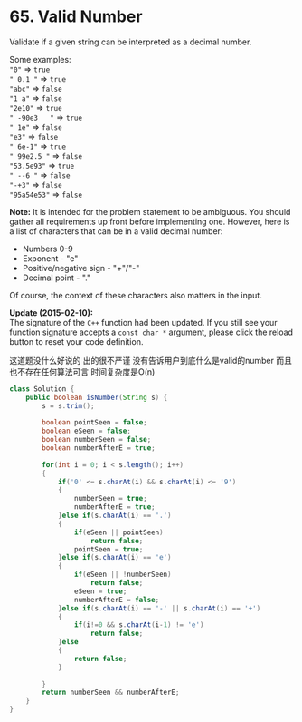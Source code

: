 # 65. Valid Number

Validate if a given string can be interpreted as a decimal number.

Some examples:  
`"0"` =&gt; `true`  
`" 0.1 "` =&gt; `true`  
`"abc"` =&gt; `false`  
`"1 a"` =&gt; `false`  
`"2e10"` =&gt; `true`  
`" -90e3   "` =&gt; `true`  
`" 1e"` =&gt; `false`  
`"e3"` =&gt; `false`  
`" 6e-1"` =&gt; `true`  
`" 99e2.5 "` =&gt; `false`  
`"53.5e93"` =&gt; `true`  
`" --6 "` =&gt; `false`  
`"-+3"` =&gt; `false`  
`"95a54e53"` =&gt; `false`

**Note:** It is intended for the problem statement to be ambiguous. You should gather all requirements up front before implementing one. However, here is a list of characters that can be in a valid decimal number:

* Numbers 0-9
* Exponent - "e"
* Positive/negative sign - "+"/"-"
* Decimal point - "."

Of course, the context of these characters also matters in the input.

**Update \(2015-02-10\):**  
The signature of the `C++` function had been updated. If you still see your function signature accepts a `const char *` argument, please click the reload button to reset your code definition.  


这道题没什么好说的 出的很不严谨 没有告诉用户到底什么是valid的number 而且也不存在任何算法可言 时间复杂度是O\(n\)

```java
class Solution {
    public boolean isNumber(String s) {
        s = s.trim();
        
        boolean pointSeen = false;
        boolean eSeen = false;
        boolean numberSeen = false;
        boolean numberAfterE = true;
        
        for(int i = 0; i < s.length(); i++)
        {
            if('0' <= s.charAt(i) && s.charAt(i) <= '9')
            {
                numberSeen = true;
                numberAfterE = true;
            }else if(s.charAt(i) == '.')
            {
                if(eSeen || pointSeen)
                    return false;
                pointSeen = true;   
            }else if(s.charAt(i) == 'e')
            {
                if(eSeen || !numberSeen)
                    return false;
                eSeen = true;
                numberAfterE = false;
            }else if(s.charAt(i) == '-' || s.charAt(i) == '+')
            {
                if(i!=0 && s.charAt(i-1) != 'e')
                    return false;
            }else
            {
                return false;
            }
            
        }
        return numberSeen && numberAfterE;
    }
}
```

